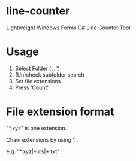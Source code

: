 # line-counter
Lightweight Windows Forms C# Line Counter Tool

# Usage
1. Select Folder ('...')
2. (Un)check subfolder search
3. Set file extensions
4. Press 'Count'

# File extension format
"*.xyz" is one extension.

Chain extensions by using '|'.

e.g. "\*.xyz|*.cs|\*.txt"